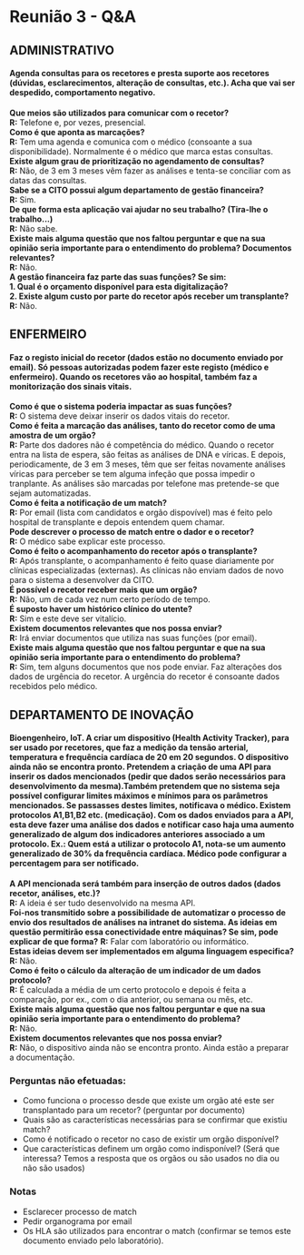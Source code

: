 # Reunião 3 - Q&A

## ADMINISTRATIVO

#### Agenda consultas para os recetores e presta suporte aos recetores (dúvidas, esclarecimentos, alteração de consultas, etc.). Acha que vai ser despedido, comportamento negativo.

**Que meios são utilizados para comunicar com o recetor?**   
**R:** Telefone e, por vezes, presencial.   
**Como é que aponta as marcações?**   
**R:** Tem uma agenda e comunica com o médico (consoante a sua disponibilidade). Normalmente é o médico que marca estas consultas.   
**Existe algum grau de prioritização no agendamento de consultas?**   
**R:** Não, de 3 em 3 meses vêm fazer as análises e tenta-se conciliar com as datas das consultas.   
**Sabe se a CITO possui algum departamento de gestão financeira?**   
**R:** Sim.   
**De que forma esta aplicação vai ajudar no seu trabalho? (Tira-lhe o trabalho...)**   
**R:** Não sabe.   
**Existe mais alguma questão que nos faltou perguntar e que na sua opinião seria importante para o entendimento do problema? Documentos relevantes?**   
**R:** Não.   
**A gestão financeira faz parte das suas funções? Se sim:**    
**1. Qual é o orçamento disponível para esta digitalização?**   
**2. Existe algum custo por parte do recetor após receber um transplante?**   
**R:** Não.   

## ENFERMEIRO

#### Faz o registo inicial do recetor (dados estão no documento enviado por email). Só pessoas autorizadas podem fazer este registo (médico e enfermeiro). Quando os recetores vão ao hospital, também faz a monitorização dos sinais vitais.

**Como é que o sistema poderia impactar as suas funções?**   
**R:** O sistema deve deixar inserir os dados vitais do recetor.   
**Como é feita a marcação das análises, tanto do recetor como de uma amostra de um orgão?**   
**R:** Parte dos dadores não é competência do médico. Quando o recetor entra na lista de espera, são feitas as análises de DNA e víricas. E depois, periodicamente, de 3 em 3 meses, têm que ser feitas novamente análises víricas para perceber se tem alguma infeção que possa impedir o tranplante. As análises são marcadas por telefone mas pretende-se que sejam automatizadas.   
**Como é feita a notificação de um match?**   
**R:** Por email (lista com candidatos e orgão dispovível) mas é feito pelo hospital de transplante e depois entendem quem chamar.   
**Pode descrever o processo de match entre o dador e o recetor?**   
**R:** O médico sabe explicar este processo.   
**Como é feito o acompanhamento do recetor após o transplante?**   
**R:** Após transplante, o acompanhamento é feito quase diariamente por clínicas especializadas (externas). As clínicas não enviam dados de novo para o sistema a desenvolver da CITO.   
**É possível o recetor receber mais que um orgão?**   
**R:** Não, um de cada vez num certo período de tempo.   
**É suposto haver um histórico clínico do utente?**   
**R:** Sim e este deve ser vitalício.   
**Existem documentos relevantes que nos possa enviar?**   
**R:** Irá enviar documentos que utiliza nas suas funções (por email).   
**Existe mais alguma questão que nos faltou perguntar e que na sua opinião seria importante para o entendimento do problema?**   
**R:** Sim, tem alguns documentos que nos pode enviar. Faz alterações dos dados de urgência do recetor. A urgência do recetor é consoante dados recebidos pelo médico.   

## DEPARTAMENTO DE INOVAÇÃO

#### Bioengenheiro, IoT. A criar um dispositivo (Health Activity Tracker), para ser usado por recetores, que faz a medição da tensão arterial, temperatura e frequência cardíaca de 20 em 20 segundos. O dispositivo ainda não se encontra pronto. Pretendem a criação de uma API para inserir os dados mencionados (pedir que dados serão necessários para desenvolvimento da mesma).Também pretendem que no sistema seja possível configurar limites máximos e mínimos para os parâmetros mencionados. Se passasses destes limites, notificava o médico. Existem protocolos A1,B1,B2 etc. (medicação). Com os dados enviados para a API, esta deve fazer uma análise dos dados e notificar caso haja uma aumento generalizado de algum dos indicadores anteriores associado a um protocolo. Ex.: Quem está a utilizar o protocolo A1, nota-se um aumento generalizado de 30% da frequência cardíaca. Médico pode configurar a percentagem para ser notificado.

**A API mencionada será também para inserção de outros dados (dados recetor, análises, etc.)?**   
**R:** A ideia é ser tudo desenvolvido na mesma API.   
**Foi-nos transmitido sobre a possibilidade de automatizar o processo de envio dos resultados de análises na intranet do sistema. As ideias em questão permitirão essa conectividade entre máquinas? Se sim, pode explicar de que forma?**
**R:** Falar com laboratório ou informático.   
**Estas ideias devem ser implementados em alguma linguagem especifica?**   
**R:** Não.   
**Como é feito o cálculo da alteração de um indicador de um dados protocolo?**   
**R:** É calculada a média de um certo protocolo e depois é feita a comparação, por ex., com o dia anterior, ou semana ou mês, etc.   
**Existe mais alguma questão que nos faltou perguntar e que na sua opinião seria importante para o entendimento do problema?**   
**R:** Não.   
**Existem documentos relevantes que nos possa enviar?**   
**R:** Não, o dispositivo ainda não se encontra pronto. Ainda estão a preparar a documentação.   

### Perguntas não efetuadas:

- Como funciona o processo desde que existe um orgão até este ser transplantado para um recetor? (perguntar por documento)   
- Quais são as características necessárias para se confirmar que existiu match?   
- Como é notificado o recetor no caso de existir um orgão disponível?   
- Que características definem um orgão como indisponível? (Será que interessa? Temos a resposta que os orgãos ou são usados no dia ou não são usados)   

### Notas

- Esclarecer processo de match   
- Pedir organograma por email   
- Os HLA são utilizados para encontrar o match (confirmar se temos este documento enviado pelo laboratório).   

